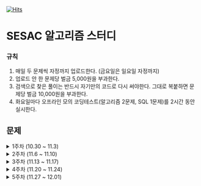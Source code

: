 [![Hits](https://hits.seeyoufarm.com/api/count/incr/badge.svg?url=https%3A%2F%2Fgithub.com%2Flake041%2Fsesac-algorithm&count_bg=%2379C83D&title_bg=%23555555&icon=&icon_color=%23E7E7E7&title=hits&edge_flat=false)](https://hits.seeyoufarm.com)

# SESAC 알고리즘 스터디

### 규칙

1. 매일 두 문제씩 자정까지 업로드한다. (금요일은 일요일 자정까지)
2. 업로드 안 한 문제당 벌금 5,000원을 부과한다.
3. 검색으로 찾은 풀이는 반드시 자기만의 코드로 다시 써야한다. 그대로 복붙하면 문제당 벌금 10,000원을 부과한다.
4. 화요일마다 오프라인 모의 코딩테스트(알고리즘 2문제, SQL 1문제)를 2시간 동안 실시한다.

## 문제

<details>
<summary>1주차 (10.30 ~ 11.3)</summary>

### 코딩테스트 고득점 Kit - 해시

1. [포켓몬 - Level 1](https://school.programmers.co.kr/learn/courses/30/lessons/1845)
2. [완주하지 못한 선수 - Level 1](https://school.programmers.co.kr/learn/courses/30/lessons/42576)
3. [전화번호 목록 - Level 2](https://school.programmers.co.kr/learn/courses/30/lessons/42577)
4. [의상 - Level 2](https://school.programmers.co.kr/learn/courses/30/lessons/42578)
5. [베스트앨범 - Level 3](https://school.programmers.co.kr/learn/courses/30/lessons/42579)

### 코딩테스트 고득점 Kit - 깊이/너비 우선 탐색

6. [타겟 넘버 - Level 2](https://school.programmers.co.kr/learn/courses/30/lessons/43165)
7. [네트워크 - Level 3](https://school.programmers.co.kr/learn/courses/30/lessons/43162)
8. [게임 맵 최단거리 - Level 2](https://school.programmers.co.kr/learn/courses/30/lessons/1844)
9. [단어 변환 - Level 3](https://school.programmers.co.kr/learn/courses/30/lessons/43163)
10. [여행경로 - Level 3](https://school.programmers.co.kr/learn/courses/30/lessons/43164)
11. [아이템 줍기 - Level 3](https://school.programmers.co.kr/learn/courses/30/lessons/87694)
12. [퍼즐 조각 채우기 - Level 3](https://school.programmers.co.kr/learn/courses/30/lessons/84021)
</details>

<details>
<summary>2주차 (11.6 ~ 11.10)</summary>

### 코딩테스트 고득점 Kit - 스택

13. [같은 숫자는 싫어 - Level 1](https://school.programmers.co.kr/learn/courses/30/lessons/12906)
14. [올바른 괄호 - Level 2](https://school.programmers.co.kr/learn/courses/30/lessons/12909)
15. [기능개발 - Level 2](https://school.programmers.co.kr/learn/courses/30/lessons/42586)
16. [프로세스 - Level 2](https://school.programmers.co.kr/learn/courses/30/lessons/42587)
17. [다리를 지나는 트럭 - Level 2](https://school.programmers.co.kr/learn/courses/30/lessons/42583)
18. [주식가격 - Level 2](https://school.programmers.co.kr/learn/courses/30/lessons/42584)

### 코딩테스트 고득점 Kit - 힙

19. [더 맵게 - Level 2](https://school.programmers.co.kr/learn/courses/30/lessons/42626)
20. [디스크 컨트롤러 - Level 3](https://school.programmers.co.kr/learn/courses/30/lessons/42627)
21. [이중우선순위큐 - Level 3](https://school.programmers.co.kr/learn/courses/30/lessons/42628)

### 코딩테스트 고득점 Kit - 정렬

22. [K번째수 - Level 1](https://school.programmers.co.kr/learn/courses/30/lessons/42748)
23. [가장 큰 수 - Level 2](https://school.programmers.co.kr/learn/courses/30/lessons/42746)
24. [H-Index - Level 3](https://school.programmers.co.kr/learn/courses/30/lessons/42747)
</details>

<details>
<summary>3주차 (11.13 ~ 11.17)</summary>

### 코딩테스트 고득점 Kit - 완전탐색

25. [최소직사각형 - Level 1](https://school.programmers.co.kr/learn/courses/30/lessons/86491)
26. [모의고사 - Level 1](https://school.programmers.co.kr/learn/courses/30/lessons/42840)
27. [소수 찾기 - Level 2](https://school.programmers.co.kr/learn/courses/30/lessons/42839)
28. [카펫 - Level 2](https://school.programmers.co.kr/learn/courses/30/lessons/42842)
29. [피로도 - Level 2](https://school.programmers.co.kr/learn/courses/30/lessons/87946)
30. [전력망을 둘로 나누기 - Level 2](https://school.programmers.co.kr/learn/courses/30/lessons/86971)
31. [모음사전 - Level 2](https://school.programmers.co.kr/learn/courses/30/lessons/84512)

### 코딩테스트 고득점 Kit - 탐욕법

32. [체육복 - Level 1](https://school.programmers.co.kr/learn/courses/30/lessons/42862)
33. [조이스틱 - Level 2](https://school.programmers.co.kr/learn/courses/30/lessons/42860)
34. [큰 수 만들기 - Level 2](https://school.programmers.co.kr/learn/courses/30/lessons/42883)
35. [구명보트 - Level 2](https://school.programmers.co.kr/learn/courses/30/lessons/42885)
36. [섬 연결하기 - Level 3](https://school.programmers.co.kr/learn/courses/30/lessons/42861)
37. [단속카메라 - Level 3](https://school.programmers.co.kr/learn/courses/30/lessons/42884)
</details>

<details>
<summary>4주차 (11.20 ~ 11.24)</summary>

### 코딩테스트 고득점 Kit - 동적계획법

38. [N으로 표현 - Level 3](https://school.programmers.co.kr/learn/courses/30/lessons/42895)
39. [정수 삼각형 - Level 3](https://school.programmers.co.kr/learn/courses/30/lessons/43105)
40. [등굣길 - Level 3](https://school.programmers.co.kr/learn/courses/30/lessons/42898)
41. [사칙연산 - Level 4](https://school.programmers.co.kr/learn/courses/30/lessons/1843)
42. [도둑질 - Level 4](https://school.programmers.co.kr/learn/courses/30/lessons/42897)

### 코딩테스트 고득점 Kit - 이분탐색

43. [입국심사 - Level 3](https://school.programmers.co.kr/learn/courses/30/lessons/43238)
44. [징검다리 - Level 4](https://school.programmers.co.kr/learn/courses/30/lessons/43236)

### 코딩테스트 고득점 Kit - 그래프

45. [가장 먼 노드 - Level 3](https://school.programmers.co.kr/learn/courses/30/lessons/49189)
46. [순위 - Level 3](https://school.programmers.co.kr/learn/courses/30/lessons/49191)
47. [방의 개수 - Level 5](https://school.programmers.co.kr/learn/courses/30/lessons/49190)
</details>

<details>
<summary>5주차 (11.27 ~ 12.01)</summary>

|     | 제목                                                                                         |                              | 난이도 | 완료한 사람 | 정답률 |
| --- | -------------------------------------------------------------------------------------------- | ---------------------------- | ------ | ----------- | ------ |
| 월  | [[1차] 셔틀버스](https://school.programmers.co.kr/learn/courses/30/lessons/17678)            | 2018 KAKAO BLIND RECRUITMENT | Lv. 3  | 6,106명     | 42%    |
| 월  | [[1차] 뉴스 클러스터링](https://school.programmers.co.kr/learn/courses/30/lessons/17677)     | 2018 KAKAO BLIND RECRUITMENT | Lv. 2  | 17,329명    | 61%    |
| 월  | [[1차] 추석 트래픽](https://school.programmers.co.kr/learn/courses/30/lessons/17676)         | 2018 KAKAO BLIND RECRUITMENT | Lv. 3  | 7,455명     | 21%    |
| 화  | [비공개](https://school.programmers.co.kr/learn/courses/30/lessons/)                         |                              |        |             |        |
| 화  | [비공개](https://school.programmers.co.kr/learn/courses/30/lessons/)                         |                              |        |             |        |
| 화  | [비공개](https://school.programmers.co.kr/learn/courses/30/lessons/)                         |                              |        |             |        |
| 수  | [멀리 뛰기](https://school.programmers.co.kr/learn/courses/30/lessons/12914)                 |                              | Lv. 2  | 16,938명    | 68%    |
| 수  | [땅따먹기](https://school.programmers.co.kr/learn/courses/30/lessons/12913)                  |                              | Lv. 2  | 12,884명    | 57%    |
| 수  | [다음 큰 숫자](https://school.programmers.co.kr/learn/courses/30/lessons/12911)              |                              | Lv. 2  | 24,388명    | 73%    |
| 목  | [과제 진행하기](https://school.programmers.co.kr/learn/courses/30/lessons/176962)            |                              | Lv. 2  | 3,765명     | 37%    |
| 목  | [미로 탈출](https://school.programmers.co.kr/learn/courses/30/lessons/159993)                |                              | Lv. 2  | 4,351명     | 44%    |
| 목  | [호텔 대실](https://school.programmers.co.kr/learn/courses/30/lessons/155651)                |                              | Lv. 2  | 5,228명     | 47%    |
| 금  | [연속 펄스 부분 수열의 합](https://school.programmers.co.kr/learn/courses/30/lessons/161988) |                              | Lv. 3  | 2,390명     | 41%    |
| 금  | [연속된 부분 수열의 합](https://school.programmers.co.kr/learn/courses/30/lessons/178870)    |                              | Lv. 2  | 6,355명     | 50%    |
| 금  | [유사 칸토어 비트열](https://school.programmers.co.kr/learn/courses/30/lessons/148652)       |                              | Lv. 2  | 1,300명     | 21%    |

</details>

<!--
### 카카오 기출문제 44문제
| 월   | [택배 배달과 수거하기](https://school.programmers.co.kr/learn/courses/30/lessons/150369)      | 2023 KAKAO BLIND RECRUITMENT                | Lv. 2       | 4,668명  | 30% |
| 월   | [이모티콘 할인행사](https://school.programmers.co.kr/learn/courses/30/lessons/150368)         | 2023 KAKAO BLIND RECRUITMENT                | Lv. 2       | 4,614명  | 35% |
| 월   | [표현 가능한 이진트리](https://school.programmers.co.kr/learn/courses/30/lessons/150367)      | 2023 KAKAO BLIND RECRUITMENT                | Lv. 3       | 2,181명  | 28% |
| 월   | [표 병합](https://school.programmers.co.kr/learn/courses/30/lessons/150366)                   | 2023 KAKAO BLIND RECRUITMENT                | Lv. 3       | 1,289명  | 23% |
| 월   | [미로 탈출 명령어](https://school.programmers.co.kr/learn/courses/30/lessons/150365)          | 2023 KAKAO BLIND RECRUITMENT                | Lv. 3       | 1,953명  | 29% |
| 월   | [등산코스 정하기](https://school.programmers.co.kr/learn/courses/30/lessons/118669)           | 2022 KAKAO TECH INTERNSHIP                  | Lv. 3       | 2,176명  | 25% |
| 월   | [코딩 테스트 공부](https://school.programmers.co.kr/learn/courses/30/lessons/118668)          | 2022 KAKAO TECH INTERNSHIP                  | Lv. 3       | 2,022명  | 21% |
| 월   | [두 큐 합 같게 만들기](https://school.programmers.co.kr/learn/courses/30/lessons/118667)      | 2022 KAKAO TECH INTERNSHIP                  | Lv. 2       | 9,467명  | 51% |
| 월   | [파괴되지 않은 건물](https://school.programmers.co.kr/learn/courses/30/lessons/92344)         | 2022 KAKAO BLIND RECRUITMENT                | Lv. 3       | 3,959명  | 38% |
| 월   | [양과 늑대](https://school.programmers.co.kr/learn/courses/30/lessons/92343)                  | 2022 KAKAO BLIND RECRUITMENT                | Lv. 3       | 3,769명  | 33% |
| 월   | [양궁대회](https://school.programmers.co.kr/learn/courses/30/lessons/92342)                   | 2022 KAKAO BLIND RECRUITMENT                | Lv. 2       | 6,483명  | 34% |
| 월   | [주차 요금 계산](https://school.programmers.co.kr/learn/courses/30/lessons/92341)             | 2022 KAKAO BLIND RECRUITMENT                | Lv. 2       | 13,581명 | 58% |
| 월   | [k진수에서 소수 개수 구하기](https://school.programmers.co.kr/learn/courses/30/lessons/92335) | 2022 KAKAO BLIND RECRUITMENT                | Lv. 2       | 12,563명 | 60% |
| 월   | [표 편집](https://school.programmers.co.kr/learn/courses/30/lessons/81303)                    | 2021 카카오 채용연계형 인턴십               | Lv. 3       | 4,112명  | 36% |
| 월   | [거리두기 확인하기](https://school.programmers.co.kr/learn/courses/30/lessons/81302)          | 2021 카카오 채용연계형 인턴십               | Lv. 2       | 11,633명 | 44% |
| 월   | [광고 삽입](https://school.programmers.co.kr/learn/courses/30/lessons/72414)                  | 2021 KAKAO BLIND RECRUITMENT                | Lv. 3       | 3,876명  | 34% |
| 월   | [합승 택시 요금](https://school.programmers.co.kr/learn/courses/30/lessons/72413)             | 2021 KAKAO BLIND RECRUITMENT                | Lv. 3       | 7,555명  | 42% |
| 월   | [순위 검색](https://school.programmers.co.kr/learn/courses/30/lessons/72412)                  | 2021 KAKAO BLIND RECRUITMENT                | Lv. 2       | 8,212명  | 33% |
| 월   | [메뉴 리뉴얼](https://school.programmers.co.kr/learn/courses/30/lessons/72411)                | 2021 KAKAO BLIND RECRUITMENT                | Lv. 2       | 14,355명 | 49% |
| 월   | [경주로 건설](https://school.programmers.co.kr/learn/courses/30/lessons/67259)                | 2020 카카오 인턴십                          | Lv. 3       | 5,404명  | 43% |
| 월   | [보석 쇼핑](https://school.programmers.co.kr/learn/courses/30/lessons/67258)                  | 2020 카카오 인턴십                          | Lv. 3       | 8,072명  | 48% |
| 월   | [수식 최대화](https://school.programmers.co.kr/learn/courses/30/lessons/67257)                | 2020 카카오 인턴십                          | Lv. 2       | 12,063명 | 47% |
| 월   | [튜플](https://school.programmers.co.kr/learn/courses/30/lessons/64065)                       | 2019 카카오 개발자 겨울 인턴십              | Lv. 2       | 19,927명 | 63% |
| 월   | [불량 사용자](https://school.programmers.co.kr/learn/courses/30/lessons/64064)                | 2019 카카오 개발자 겨울 인턴십              | Lv. 3       | 8,273명  | 49% |
| 월   | [징검다리 건너기](https://school.programmers.co.kr/learn/courses/30/lessons/64062)            | 2019 카카오 개발자 겨울 인턴십              | Lv. 3       | 6,647명  | 47% |
| 월   | [블록 이동하기](https://school.programmers.co.kr/learn/courses/30/lessons/60063)              | 2020 KAKAO BLIND RECRUITMENT                | Lv. 3       | 3,560명  | 25% |
| 월   | [외벽 점검](https://school.programmers.co.kr/learn/courses/30/lessons/60062)                  | 2020 KAKAO BLIND RECRUITMENT                | Lv. 3       | 4,147명  | 30% |
| 월   | [기둥과 보 설치](https://school.programmers.co.kr/learn/courses/30/lessons/60061)             | 2020 KAKAO BLIND RECRUITMENT                | Lv. 3       | 5,511명  | 35% |
| 월   | [자물쇠와 열쇠](https://school.programmers.co.kr/learn/courses/30/lessons/60059)              | 2020 KAKAO BLIND RECRUITMENT                | Lv. 3       | 9,755명  | 40% |
| 월   | [괄호 변환](https://school.programmers.co.kr/learn/courses/30/lessons/60058)                  | 2020 KAKAO BLIND RECRUITMENT                | Lv. 2       | 17,855명 | 47% |
| 월   | [문자열 압축](https://school.programmers.co.kr/learn/courses/30/lessons/60057)                | 2020 KAKAO BLIND RECRUITMENT                | Lv. 2       | 28,450명 | 42% |
| 월   | [매칭 점수](https://school.programmers.co.kr/learn/courses/30/lessons/42893)                  | 2019 KAKAO BLIND RECRUITMENT                | Lv. 3       | 2,240명  | 21% |
| 월   | [길 찾기 게임](https://school.programmers.co.kr/learn/courses/30/lessons/42892)               | 2019 KAKAO BLIND RECRUITMENT                | Lv. 3       | 5,549명  | 36% |
| 월   | [후보키](https://school.programmers.co.kr/learn/courses/30/lessons/42890)                     | 2019 KAKAO BLIND RECRUITMENT                | Lv. 2       | 9,049명  | 40% |
| 월   | [오픈채팅방 ](https://school.programmers.co.kr/learn/courses/30/lessons/42888)                | 2019 KAKAO BLIND RECRUITMENT                | Lv. 2       | 29,629명 | 57% |
| 월   | [[3차] n진수 게임](https://school.programmers.co.kr/learn/courses/30/lessons/17687)           | 2018 KAKAO BLIND RECRUITMENT                | Lv. 2       | 11,285명 | 59% |
| 월   | [[3차] 파일명 정렬](https://school.programmers.co.kr/learn/courses/30/lessons/17686)          | 2018 KAKAO BLIND RECRUITMENT                | Lv. 2       | 10,760명 | 56% |
| 월   | [[3차] 압축](https://school.programmers.co.kr/learn/courses/30/lessons/17684)                 | 2018 KAKAO BLIND RECRUITMENT                | Lv. 2       | 11,085명 | 59% |
| 월   | [[3차] 방금그곡](https://school.programmers.co.kr/learn/courses/30/lessons/17683)             | 2018 KAKAO BLIND RECRUITMENT                | Lv. 2       | 8,644명  | 48% |
| 월   | [[1차] 캐시](https://school.programmers.co.kr/learn/courses/30/lessons/17680)                 | 2018 KAKAO BLIND RECRUITMENT                | Lv. 2       | 17,340명 | 63% |
| 월   | [[1차] 프렌즈4블록](https://school.programmers.co.kr/learn/courses/30/lessons/17679)          | 2018 KAKAO BLIND RECRUITMENT                | Lv. 2       | 10,926명 | 55% |
-->

<!--
### 연습문제 69문제
| 제목 |                                                                                               | 난이도                                      | 완료한 사람 | 정답률   |
| ---- | --------------------------------------------------------------------------------------------- | ------------------------------------------- | ----------- | -------- | --- |
| 금  | [두 원 사이의 정수 쌍](https://school.programmers.co.kr/learn/courses/30/lessons/181187)     |                              | Lv. 2  | 3,886명     | 37%    |
| 금  | [부대복귀](https://school.programmers.co.kr/learn/courses/30/lessons/132266)                 |                              | Lv. 3  | 2,016명     | 39%    |
| 목  | [테이블 해시 함수](https://school.programmers.co.kr/learn/courses/30/lessons/147354)         |                              | Lv. 2  | 3,051명     | 43%    |
| 금  | [무인도 여행](https://school.programmers.co.kr/learn/courses/30/lessons/154540)              |                              | Lv. 2  | 5,594명     | 48%    |
| 월   | [요격 시스템](https://school.programmers.co.kr/learn/courses/30/lessons/181188)               |                                             | Lv. 2       | 6,559명  | 34% |
| 월   | [뒤에 있는 큰 수 찾기](https://school.programmers.co.kr/learn/courses/30/lessons/154539)      |                                             | Lv. 2       | 6,768명  | 57% |
| 월   | [광물 캐기](https://school.programmers.co.kr/learn/courses/30/lessons/172927)                 |                                             | Lv. 2       | 4,036명  | 41% |
| 월   | [리코쳇 로봇](https://school.programmers.co.kr/learn/courses/30/lessons/169199)               |                                             | Lv. 2       | 3,336명  | 43% |
| 월   | [혼자서 하는 틱택토](https://school.programmers.co.kr/learn/courses/30/lessons/160585)        |                                             | Lv. 2       | 2,952명  | 35% |
| 월   | [숫자 변환하기](https://school.programmers.co.kr/learn/courses/30/lessons/154538)             |                                             | Lv. 2       | 5,522명  | 55% |
| 월   | [시소 짝꿍](https://school.programmers.co.kr/learn/courses/30/lessons/152996)                 |                                             | Lv. 2       | 3,473명  | 46% |
| 월   | [인사고과](https://school.programmers.co.kr/learn/courses/30/lessons/152995)                  |                                             | Lv. 3       | 2,316명  | 36% |
| 월   | [마법의 엘리베이터](https://school.programmers.co.kr/learn/courses/30/lessons/148653)         |                                             | Lv. 2       | 4,449명  | 47% |
| 월   | [디펜스 게임](https://school.programmers.co.kr/learn/courses/30/lessons/142085)               |                                             | Lv. 2       | 3,762명  | 41% |
| 월   | [점 찍기](https://school.programmers.co.kr/learn/courses/30/lessons/140107)                   |                                             | Lv. 2       | 4,156명  | 43% |
| 월   | [귤 고르기](https://school.programmers.co.kr/learn/courses/30/lessons/138476)                 |                                             | Lv. 2       | 11,469명 | 67% |
| 월   | [숫자 카드 나누기](https://school.programmers.co.kr/learn/courses/30/lessons/135807)          |                                             | Lv. 2       | 3,630명  | 46% |
| 월   | [우박수열 정적분](https://school.programmers.co.kr/learn/courses/30/lessons/134239)           |                                             | Lv. 2       | 2,363명  | 39% |
| 월   | [롤케이크 자르기](https://school.programmers.co.kr/learn/courses/30/lessons/132265)           |                                             | Lv. 2       | 5,486명  | 56% |
| 월   | [택배상자](https://school.programmers.co.kr/learn/courses/30/lessons/131704)                  |                                             | Lv. 2       | 4,735명  | 54% |
| 월   | [2차원 동전 뒤집기](https://school.programmers.co.kr/learn/courses/30/lessons/131703)         |                                             | Lv. 3       | 634명    | 21% |
| 월   | [연속 부분 수열 합의 개수](https://school.programmers.co.kr/learn/courses/30/lessons/131701)  |                                             | Lv. 2       | 7,769명  | 66% |
| 월   | [혼자 놀기의 달인](https://school.programmers.co.kr/learn/courses/30/lessons/131130)          |                                             | Lv. 2       | 3,272명  | 39% |
| 월   | [카운트 다운](https://school.programmers.co.kr/learn/courses/30/lessons/131129)               |                                             | Lv. 3       | 665명    | 22% |
| 월   | [할인 행사](https://school.programmers.co.kr/learn/courses/30/lessons/131127)                 |                                             | Lv. 2       | 7,674명  | 64% |
| 월   | [n^2 배열 자르기](https://school.programmers.co.kr/learn/courses/30/lessons/87390)            | 월간 코드 챌린지 시즌3                      | Lv. 2       | 10,256명 | 64% |
| 월   | [교점에 별 만들기](https://school.programmers.co.kr/learn/courses/30/lessons/87377)           | 위클리 챌린지                               | Lv. 2       | 3,914명  | 31% |
| 월   | [110 옮기기](https://school.programmers.co.kr/learn/courses/30/lessons/77886)                 | 월간 코드 챌린지 시즌2                      | Lv. 3       | 1,359명  | 29% |
| 월   | [2개 이하로 다른 비트](https://school.programmers.co.kr/learn/courses/30/lessons/77885)       | 월간 코드 챌린지 시즌2                      | Lv. 2       | 6,481명  | 54% |
| 월   | [다단계 칫솔 판매](https://school.programmers.co.kr/learn/courses/30/lessons/77486)           | 2021 Dev-Matching: 웹 백엔드 개발자(상반기) | Lv. 3       | 5,798명  | 40% |
| 월   | [행렬 테두리 회전하기](https://school.programmers.co.kr/learn/courses/30/lessons/77485)       | 2021 Dev-Matching: 웹 백엔드 개발자(상반기) | Lv. 2       | 11,342명 | 47% |
| 월   | [모두 0으로 만들기](https://school.programmers.co.kr/learn/courses/30/lessons/76503)          | 월간 코드 챌린지 시즌2                      | Lv. 3       | 1,694명  | 24% |
| 월   | [괄호 회전하기](https://school.programmers.co.kr/learn/courses/30/lessons/76502)              | 월간 코드 챌린지 시즌2                      | Lv. 2       | 14,262명 | 65% |
| 월   | [스타 수열](https://school.programmers.co.kr/learn/courses/30/lessons/70130)                  | 월간 코드 챌린지 시즌1                      | Lv. 3       | 1,462명  | 27% |
| 월   | [이진 변환 반복하기](https://school.programmers.co.kr/learn/courses/30/lessons/70129)         | 월간 코드 챌린지 시즌1                      | Lv. 2       | 22,076명 | 76% |
| 월   | [쿼드압축 후 개수 세기](https://school.programmers.co.kr/learn/courses/30/lessons/68936)      | 월간 코드 챌린지 시즌1                      | Lv. 2       | 7,613명  | 52% |
| 월   | [풍선 터트리기](https://school.programmers.co.kr/learn/courses/30/lessons/68646)              | 월간 코드 챌린지 시즌1                      | Lv. 3       | 3,885명  | 40% |
| 월   | [삼각 달팽이](https://school.programmers.co.kr/learn/courses/30/lessons/68645)                | 월간 코드 챌린지 시즌1                      | Lv. 2       | 11,194명 | 51% |
| 월   | [멀쩡한 사각형](https://school.programmers.co.kr/learn/courses/30/lessons/62048)              | Summer/Winter Coding(2019)                  | Lv. 2       | 17,679명 | 43% |
| 월   | [방문 길이](https://school.programmers.co.kr/learn/courses/30/lessons/49994)                  | Summer/Winter Coding(~2018)                 | Lv. 2       | 10,952명 | 58% |
| 월   | [스킬트리](https://school.programmers.co.kr/learn/courses/30/lessons/49993)                   | Summer/Winter Coding(~2018)                 | Lv. 2       | 21,703명 | 57% |
| 월   | [숫자 게임](https://school.programmers.co.kr/learn/courses/30/lessons/12987)                  | Summer/Winter Coding(~2018)                 | Lv. 3       | 7,033명  | 54% |
| 월   | [예상 대진표](https://school.programmers.co.kr/learn/courses/30/lessons/12985)                | 2017 팁스타운                               | Lv. 2       | 17,576명 | 68% |
| 월   | [영어 끝말잇기](https://school.programmers.co.kr/learn/courses/30/lessons/12981)              | Summer/Winter Coding(~2018)                 | Lv. 2       | 22,124명 | 69% |
| 월   | [점프와 순간 이동](https://school.programmers.co.kr/learn/courses/30/lessons/12980)           | Summer/Winter Coding(~2018)                 | Lv. 2       | 16,463명 | 69% |
| 월   | [기지국 설치](https://school.programmers.co.kr/learn/courses/30/lessons/12979)                | Summer/Winter Coding(~2018)                 | Lv. 3       | 5,679명  | 52% |
| 월   | [배달](https://school.programmers.co.kr/learn/courses/30/lessons/12978)                       | Summer/Winter Coding(~2018)                 | Lv. 2       | 8,399명  | 46% |
| 월   | [짝지어 제거하기](https://school.programmers.co.kr/learn/courses/30/lessons/12973)            | 2017 팁스타운                               | Lv. 2       | 24,706명 | 72% |
| 월   | [스티커 모으기(2)](https://school.programmers.co.kr/learn/courses/30/lessons/12971)           | Summer/Winter Coding(~2018)                 | Lv. 3       | 3,504명  | 49% |
| 월   | [N개의 최소공배수](https://school.programmers.co.kr/learn/courses/30/lessons/12953)           |                                             | Lv. 2       | 20,804명 | 68% |
| 월   | [N-Queen](https://school.programmers.co.kr/learn/courses/30/lessons/12952)                    |                                             | Lv. 2       | 5,443명  | 36% |
| 월   | [JadenCase 문자열 만들기](https://school.programmers.co.kr/learn/courses/30/lessons/12951)    |                                             | Lv. 2       | 29,131명 | 77% |
| 월   | [행렬의 곱셈](https://school.programmers.co.kr/learn/courses/30/lessons/12949)                |                                             | Lv. 2       | 16,797명 | 64% |
| 월   | [하노이의 탑](https://school.programmers.co.kr/learn/courses/30/lessons/12946)                |                                             | Lv. 2       | 7,088명  | 43% |
| 월   | [피보나치 수](https://school.programmers.co.kr/learn/courses/30/lessons/12945)                |                                             | Lv. 2       | 31,336명 | 73% |
| 월   | [최적의 행렬 곱셈](https://school.programmers.co.kr/learn/courses/30/lessons/12942)           |                                             | Lv. 3       | 999명    | 23% |
| 월   | [최솟값 만들기](https://school.programmers.co.kr/learn/courses/30/lessons/12941)              |                                             | Lv. 2       | 29,964명 | 77% |
| 월   | [최댓값과 최솟값](https://school.programmers.co.kr/learn/courses/30/lessons/12939)            |                                             | Lv. 2       | 37,677명 | 79% |
| 월   | [최고의 집합](https://school.programmers.co.kr/learn/courses/30/lessons/12938)                |                                             | Lv. 3       | 9,051명  | 58% |
| 월   | [줄 서는 방법](https://school.programmers.co.kr/learn/courses/30/lessons/12936)               |                                             | Lv. 2       | 5,978명  | 46% |
| 월   | [야근 지수](https://school.programmers.co.kr/learn/courses/30/lessons/12927)                  |                                             | Lv. 3       | 9,254명  | 59% |
| 월   | [숫자의 표현](https://school.programmers.co.kr/learn/courses/30/lessons/12924)                |                                             | Lv. 2       | 24,146명 | 75% |
| 월   | [숫자 블록](https://school.programmers.co.kr/learn/courses/30/lessons/12923)                  |                                             | Lv. 2       | 2,629명  | 35% |
| 월   | [선입 선출 스케줄링](https://school.programmers.co.kr/learn/courses/30/lessons/12920)         |                                             | Lv. 3       | 1,306명  | 25% |
| 월   | [거스름돈](https://school.programmers.co.kr/learn/courses/30/lessons/12907)                   |                                             | Lv. 3       | 4,148명  | 39% |
| 월   | [가장 큰 정사각형 찾기](https://school.programmers.co.kr/learn/courses/30/lessons/12905)      |                                             | Lv. 2       | 9,137명  | 44% |
| 월   | [가장 긴 팰린드롬](https://school.programmers.co.kr/learn/courses/30/lessons/12904)           |                                             | Lv. 3       | 7,042명  | 42% |
| 월   | [3 x n 타일링](https://school.programmers.co.kr/learn/courses/30/lessons/12902)               |                                             | Lv. 2       | 3,419명  | 31% |
| 월   | [2 x n 타일링](https://school.programmers.co.kr/learn/courses/30/lessons/12900)               |                                             | Lv. 2       | 12,140명 | 54% |
| 월   | [124 나라의 숫자](https://school.programmers.co.kr/learn/courses/30/lessons/12899)            |                                             | Lv. 2       | 24,352명 | 50% |
-->
